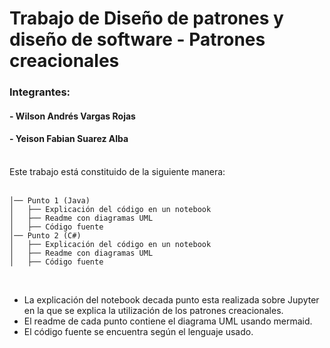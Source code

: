 # Trabajo de Diseño de patrones y diseño de software - Patrones creacionales

### Integrantes: 
 #### - Wilson Andrés Vargas Rojas
 #### - Yeison Fabian Suarez Alba 
<br>
Este trabajo está constituido de la siguiente manera:
<br>
<br>

```plaintext
│── Punto 1 (Java)
│   ├── Explicación del código en un notebook
│   ├── Readme con diagramas UML
│   ├── Código fuente
│── Punto 2 (C#)
│   ├── Explicación del código en un notebook
│   ├── Readme con diagramas UML
│   ├── Código fuente
```
<br>

- La explicación del notebook decada punto esta realizada sobre Jupyter en la que se explica la utilización de los patrones creacionales.
- El readme de cada punto contiene el diagrama UML usando mermaid.
- El código fuente se encuentra según el lenguaje usado.
